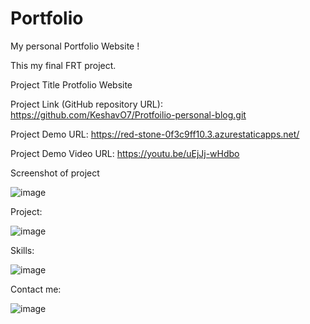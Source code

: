 # Portfolio

My personal Portfolio Website !

This my final FRT project.

Project Title
Protfolio Website

Project Link (GitHub repository URL): https://github.com/KeshavO7/Protfoilio-personal-blog.git

Project Demo URL: https://red-stone-0f3c9ff10.3.azurestaticapps.net/

Project Demo Video URL: https://youtu.be/uEjJj-wHdbo

Screenshot of project

![image](https://user-images.githubusercontent.com/105210856/233405008-7673df38-a6ed-4890-948f-0f071ee13a12.png)

Project: 

![image](https://user-images.githubusercontent.com/105210856/233405120-cec1cf50-2952-4390-8f2e-3329f3125671.png)

Skills:

![image](https://user-images.githubusercontent.com/105210856/233405234-d0984f9c-f959-44cc-9867-b0902d16aa77.png)

Contact me:

![image](https://user-images.githubusercontent.com/105210856/233405431-f480e11a-d477-46df-944e-cb47253bab90.png)


